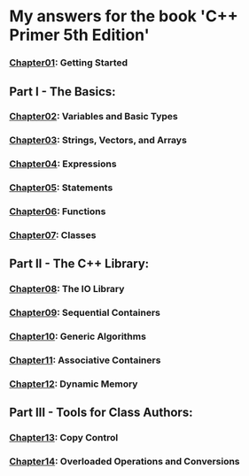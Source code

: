 # My answers for the book 'C++ Primer 5th Edition'
### [Chapter01](Chapter01/): Getting Started
## Part I - The Basics:
### [Chapter02](Chapter02/): Variables and Basic Types
### [Chapter03](Chapter03/): Strings, Vectors, and Arrays
### [Chapter04](Chapter04/): Expressions
### [Chapter05](Chapter05/): Statements
### [Chapter06](Chapter06/): Functions
### [Chapter07](Chapter07/): Classes
## Part II - The C++ Library:
### [Chapter08](Chapter08/): The IO Library
### [Chapter09](Chapter09/): Sequential Containers
### [Chapter10](Chapter10/): Generic Algorithms
### [Chapter11](Chapter11/): Associative Containers
### [Chapter12](Chapter12/): Dynamic Memory
## Part III - Tools for Class Authors:
### [Chapter13](Chapter13/): Copy Control
### [Chapter14](Chapter14/): Overloaded Operations and Conversions
